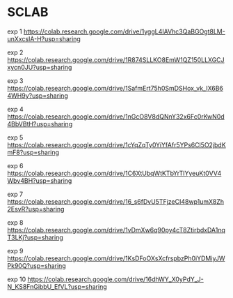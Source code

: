 # SCLAB
exp 1
https://colab.research.google.com/drive/1yggL4IAVhc3QaBGOgt8LM-unXxcsIA-H?usp=sharing

exp 2
https://colab.research.google.com/drive/1R874SLLKO8EmW1QZ150LLXGCJxycn0JU?usp=sharing

exp 3
https://colab.research.google.com/drive/1SafmErt75h0SmDSHox_vk_IX6B64WH9y?usp=sharing

exp 4
https://colab.research.google.com/drive/1nGcO8V8dQNnY32x6Fc0rKwN0d4BbVBtH?usp=sharing

exp 5
https://colab.research.google.com/drive/1cYqZqTy0YiYfAfr5YPs6Cl5O2jbdKmF8?usp=sharing

exp 6
https://colab.research.google.com/drive/1C6XtUbqWtKTbYrTIYyeuKt0VV4Wbv4BH?usp=sharing

exp 7
https://colab.research.google.com/drive/16_s6fDvU5TFjzeCI48wp1umX8Zh2EsvR?usp=sharing

exp 8
https://colab.research.google.com/drive/1vDmXw6q90py4cT8ZtirbdxDA1nqT3LKj?usp=sharing

exp 9
https://colab.research.google.com/drive/1KsDFoOXsXcfrspbzPh0iYDMiyJWPk90Q?usp=sharing

exp 10
https://colab.research.google.com/drive/16dhWY_X0yPdY_J-N_KS8FnGibbU_EfVL?usp=sharing
